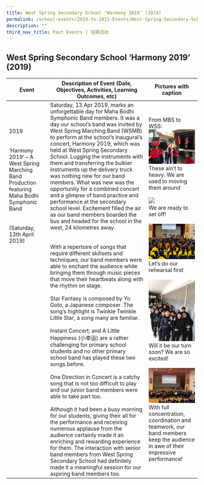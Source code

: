 ```yaml
---
title: West Spring Secondary School ‘Harmony 2019’ (2019)
permalink: /school-events/2019-to-2021-Events/West-Spring-Secondary-School-Harmony-2019/
description: ""
third_nav_title: Past Events | 往期活动
---
```

## West Spring Secondary School ‘Harmony 2019’ (2019)



| Event                                                                                                                                                                                                                                                                                                                      | Description of Event (Date, Objectives, Activities, Learning Outcomes, etc)                                                                                                                                                                                                                                                                                                                                                                                                                                                                                                                                                                                                                                                                                                                                                                                                                                                                                                                                                                                                                                                                                                                                                                                                                                                                                                                                                                                                                                                                                                                                                                                                                                                                                                                                  | Pictures with caption                                                                                                                                                                                                                                                                                                                                                              |
|----------------------------------------------------------------------------------------------------------------------------------------------------------------------------------------------------------------------------------------------------------------------------------------------------------------------------|--------------------------------------------------------------------------------------------------------------------------------------------------------------------------------------------------------------------------------------------------------------------------------------------------------------------------------------------------------------------------------------------------------------------------------------------------------------------------------------------------------------------------------------------------------------------------------------------------------------------------------------------------------------------------------------------------------------------------------------------------------------------------------------------------------------------------------------------------------------------------------------------------------------------------------------------------------------------------------------------------------------------------------------------------------------------------------------------------------------------------------------------------------------------------------------------------------------------------------------------------------------------------------------------------------------------------------------------------------------------------------------------------------------------------------------------------------------------------------------------------------------------------------------------------------------------------------------------------------------------------------------------------------------------------------------------------------------------------------------------------------------------------------------------------------------|------------------------------------------------------------------------------------------------------------------------------------------------------------------------------------------------------------------------------------------------------------------------------------------------------------------------------------------------------------------------------------|
| 2019<br><br> <br>‘Harmony 2019’ – A West Spring Marching Band Production featuring Maha Bodhi Symphonic Band<br> <br> <br>(Saturday, 13th April 2019)<br> <br> <br> <br> <br> <br> <br> <br> <br> <br> <br> <br> <br> <br> <br> <br> <br> <br> <br> <br> <br> <br> <br> <br> <br> <br> <br> <br> <br> <br> <br> <br> <br>  | Saturday, 13 Apr 2019, marks an unforgettable day for Maha Bodhi Symphonic Band members. It was a day our school’s band was invited by West Spring Marching Band (WSMB) to perform at the school’s inaugural’s concert, Harmony 2019, which was held at West Spring Secondary School.   Lugging the instruments with them and transferring the bulkier instruments up the delivery truck was nothing new for our band members. What was new was the opportunity for a combined concert and a glimpse of band practice and performance at the secondary school level. Excitement filled the air as our band members boarded the bus and headed for the school in the west, 24 kilometres away.<br><br> <br>With a repertoire of songs that require different skillsets and techniques, our band members were able to enchant the audience while bringing them through music pieces that move their heartbeats along with the rhythm on stage.<br> <br>Star Fantasy is composed by Yo Goto, a Japanese composer. The song’s highlight is Twinkle Twinkle Little Star, a song many are familiar.<br> <br>Instant Concert; and A Little Happiness (小幸运) are a rather challenging for primary school students and no other primary school band has played these two songs before.<br> <br>One Direction in Concert is a catchy song that is not too difficult to play and our junior band members were able to take part too.<br> <br>Although it had been a busy morning for our students, giving their all for the performance and receiving numerous applause from the audience certainly made it an enriching and rewarding experience for them. The interaction with senior band members from West Spring Secondary School had definitely made it a meaningful session for our aspiring band members too. | From MBS to WSS:<br>![](/images/loading.jpeg)<br>These ain’t to heavy. We are used to moving them around<br> <br>![](/mages/bus.jpeg)<br>We are ready to set off!<br> <br>![](/images/hall.jpeg)<br>Let’s do our rehearsal first<br> <br>![](/images/qq.jpeg)<br>          Will it be our turn soon? We are so excited!<br> <br>![](/images/band.jpeg)<br>With full concentration, coordination and teamwork, our band members keep the audience in awe of their impressive performance! |